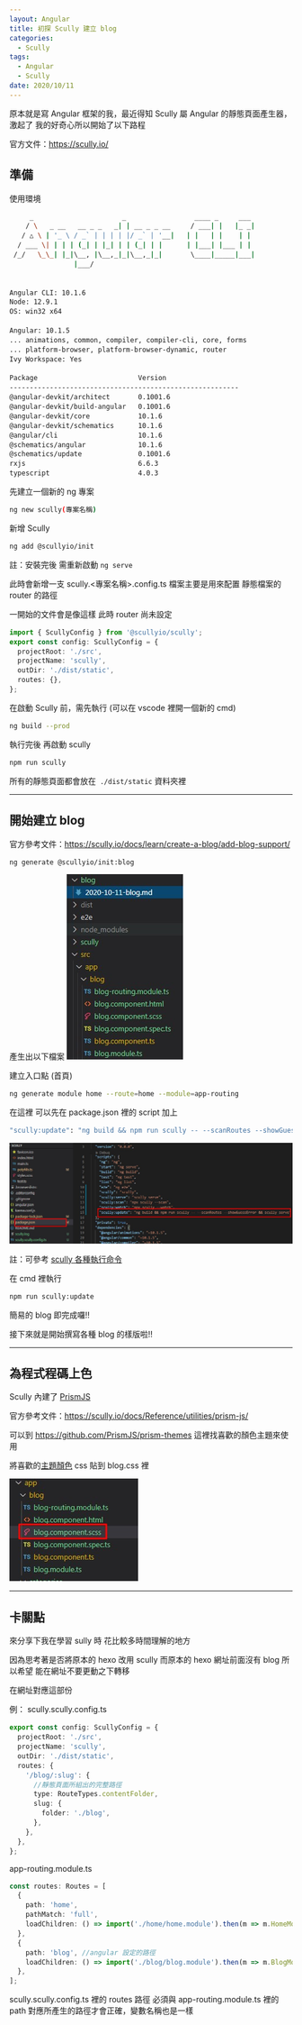 ```yaml
---
layout: Angular
title: 初探 Scully 建立 blog
categories:
  - Scully
tags:
  - Angular
  - Scully
date: 2020/10/11
---
```


原本就是寫 Angular 框架的我，最近得知 Scully 屬 Angular 的靜態頁面產生器，激起了
我的好奇心所以開始了以下路程

官方文件：https://scully.io/

## 準備

使用環境

```bash
     _                      _                 ____ _     ___
    / \   _ __   __ _ _   _| | __ _ _ __     / ___| |   |_ _|
   / △ \ | '_ \ / _` | | | | |/ _` | '__|   | |   | |    | |
  / ___ \| | | | (_| | |_| | | (_| | |      | |___| |___ | |
 /_/   \_\_| |_|\__, |\__,_|_|\__,_|_|       \____|_____|___|
                |___/


Angular CLI: 10.1.6
Node: 12.9.1
OS: win32 x64

Angular: 10.1.5
... animations, common, compiler, compiler-cli, core, forms
... platform-browser, platform-browser-dynamic, router
Ivy Workspace: Yes

Package                         Version
---------------------------------------------------------
@angular-devkit/architect       0.1001.6
@angular-devkit/build-angular   0.1001.6
@angular-devkit/core            10.1.6
@angular-devkit/schematics      10.1.6
@angular/cli                    10.1.6
@schematics/angular             10.1.6
@schematics/update              0.1001.6
rxjs                            6.6.3
typescript                      4.0.3
```

先建立一個新的 ng 專案

```bash
ng new scully(專案名稱)
```

新增 Scully

```bash
ng add @scullyio/init
```

註：安裝完後 需重新啟動 `ng serve`

此時會新增一支 scully.<專案名稱>.config.ts 檔案主要是用來配置 靜態檔案的 router
的路徑

一開始的文件會是像這樣 此時 router 尚未設定

```ts
import { ScullyConfig } from '@scullyio/scully';
export const config: ScullyConfig = {
  projectRoot: './src',
  projectName: 'scully',
  outDir: './dist/static',
  routes: {},
};
```

在啟動 Scully 前，需先執行 (可以在 vscode 裡開一個新的 cmd)

```bash
ng build --prod
```

執行完後 再啟動 scully

```bash
npm run scully
```

所有的靜態頁面都會放在` ./dist/static` 資料夾裡

---

## 開始建立 blog

官方參考文件：https://scully.io/docs/learn/create-a-blog/add-blog-support/

```bash
ng generate @scullyio/init:blog
```

產生出以下檔案
<img src="assets/images/angular/scully_install/createBlog.jpg"/>

建立入口點 (首頁)

```bash
ng generate module home --route=home --module=app-routing
```

在這裡 可以先在 package.json 裡的 script 加上

```bash
"scully:update": "ng build && npm run scully -- --scanRoutes --showGuessError && scully serve"
```

<img src="assets/images/angular/scully_install/updatePackage.jpg"/>

註：可參考
[scully 各種執行命令](https://scully.io/docs/Reference/command-line-options/)

在 cmd 裡執行

```bash
npm run scully:update
```

簡易的 blog 即完成囉!!

接下來就是開始撰寫各種 blog 的樣版啦!!

---

## 為程式程碼上色

Scully 內建了 [PrismJS](https://prismjs.com/)

官方參考文件：https://scully.io/docs/Reference/utilities/prism-js/

可以到 https://github.com/PrismJS/prism-themes 這裡找喜歡的顏色主題來使用

將喜歡的[主題顏色](https://github.com/PrismJS/prism-themes/tree/master/themes)
css 貼到 blog.css 裡

<img src="assets/images/angular/scully_install/codeAddColor.jpg"/>

---

## 卡關點

來分享下我在學習 sully 時 花比較多時間理解的地方

因為思考著是否將原本的 hexo 改用 scully 而原本的 hexo 網址前面沒有 blog 所以希望
能在網址不要更動之下轉移

在網址對應這部份

例： scully.scully.config.ts

```ts
export const config: ScullyConfig = {
  projectRoot: './src',
  projectName: 'scully',
  outDir: './dist/static',
  routes: {
    '/blog/:slug': {
      //靜態頁面所組出的完整路徑
      type: RouteTypes.contentFolder,
      slug: {
        folder: './blog',
      },
    },
  },
};
```

app-routing.module.ts

```ts
const routes: Routes = [
  {
    path: 'home',
    pathMatch: 'full',
    loadChildren: () => import('./home/home.module').then(m => m.HomeModule),
  },
  {
    path: 'blog', //angular 設定的路徑
    loadChildren: () => import('./blog/blog.module').then(m => m.BlogModule),
  },
];
```

scully.scully.config.ts 裡的 routes 路徑 必須與 app-routing.module.ts 裡的 path
對應所產生的路徑才會正確，變數名稱也是一樣

